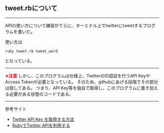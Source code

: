 ## tweet.rbについて
---

APIの使い方について練習がてらに、ターミナル上でtwitterにtweetするプログラムを書いた。

使い方は

```
ruby tweet.rb tweet_word
```

となっている。

---
<font color=red><b>※注意</b></font>
しかし、このプログラムは仕様上、TwitterのID認証を行うAPI KeyやAccess Tokenが必要となっている。
そのため、githubにあげる段階でその部分は隠してある。
つまり、API Key等を独自で取得し、このプログラムに書き加える必要がある状態のコードである。

---

参考サイト

- [Twitter API Key を取得する方法](http://phiary.me/twitter-api-key-get-how-to/)
- [RubyでTwitter APIを利用する](https://qiita.com/jagio/items/a6483eab665bd6683819)
